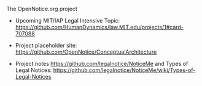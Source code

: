 The OpenNotice.org project

* Upcoming MIT/IAP Legal Intensive Topic: https://github.com/HumanDynamics/law.MIT.edu/projects/1#card-707088

* Project placeholder site: https://github.com/OpenNotice/ConceptualArchitecture

* Project notes https://github.com/legalnotice/NoticeMe and Types of Legal Notices: https://github.com/legalnotice/NoticeMe/wiki/Types-of-Legal-Notices
